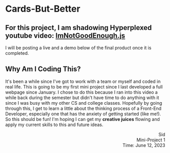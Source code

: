 # Cards-But-Better 
## For this project, I am shadowing Hyperplexed youtube video: [ImNotGoodEnough.js](https://www.youtube.com/watch?v=6TYkDy54q4E&list=PLbP5K8j2sxDlmpqAhvpF65CSPjfj4d6pJ&index=6)

I will be posting a live and a demo below of the final product once it is completed. 

## Why Am I Coding This?
It's been a while since I've got to work with a team or myself and coded in real life. This is going to be my first mini project since I last developed a full webpage since January. I chose to do this because I ran into this video a while back during the semester but didn't have time to do anything with it since I was busy with my other CS and college classes. Hopefully by going through this, I get to learn a little about the thinking process of a Front-End Developer, especially one that has the anxiety of getting started (like me!). So this should be fun! I'm hoping I can get my **creative juices** flowing and apply my current skills to this and future ideas. 

<div dir="rtl">Sid</div>
<div dir="rtl">Mini-Project 1</div>
<div dir="rtl">Time: June 12, 2023</div>